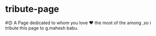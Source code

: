 # tribute-page
#😊 A Page dedicated to whom you love ❤️ the most of the among ,so i tribute this page to g.mahesh babu.
